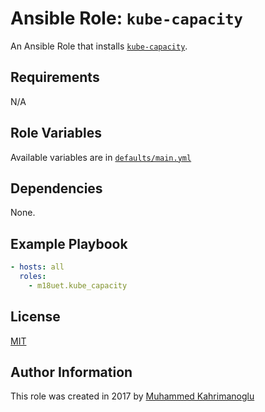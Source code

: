 # Ansible Role: `kube-capacity`

An Ansible Role that installs [`kube-capacity`](https://github.com/robscott/kube-capacity).

## Requirements

N/A

## Role Variables

Available variables are in [`defaults/main.yml`](defaults/main.yml)

## Dependencies

None.

## Example Playbook

```yaml
- hosts: all
  roles:
    - m18uet.kube_capacity
```

## License

[MIT](LICENSE)

## Author Information

This role was created in 2017 by [Muhammed Kahrimanoglu](https://www.m18u.net)
